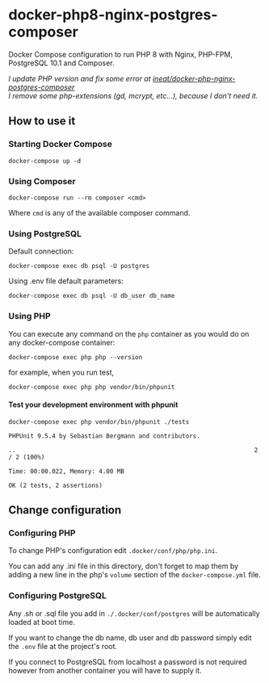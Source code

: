 # docker-php8-nginx-postgres-composer

Docker Compose configuration to run PHP 8 with Nginx, PHP-FPM, PostgreSQL 10.1 and Composer.

*I update PHP version and fix some error at [ineat/docker-php-nginx-postgres-composer](https://github.com/ineat/docker-php-nginx-postgres-composer)  
I remove some php-extensions (gd, mcrypt, etc...), because I don't need it.*

## How to use it

### Starting Docker Compose

```
docker-compose up -d
```

### Using Composer

`docker-compose run --rm composer <cmd>`

Where `cmd` is any of the available composer command.

### Using PostgreSQL

Default connection:

`docker-compose exec db psql -U postgres`

Using .env file default parameters:

`docker-compose exec db psql -U db_user db_name`

### Using PHP

You can execute any command on the `php` container as you would do on any docker-compose container:

`docker-compose exec php php --version`

for example, when you run test,

`docker-compose exec php php vendor/bin/phpunit`

#### Test your development environment with phpunit

`docker-compose exec php vendor/bin/phpunit ./tests`

```
PHPUnit 9.5.4 by Sebastian Bergmann and contributors.

..                                                                  2 / 2 (100%)

Time: 00:00.022, Memory: 4.00 MB

OK (2 tests, 2 assertions)
```

## Change configuration

### Configuring PHP

To change PHP's configuration edit `.docker/conf/php/php.ini`.

You can add any .ini file in this directory, don't forget to map them by adding a new line in the php's `volume` section of the `docker-compose.yml` file.

### Configuring PostgreSQL

Any .sh or .sql file you add in `./.docker/conf/postgres` will be automatically loaded at boot time.

If you want to change the db name, db user and db password simply edit the `.env` file at the project's root.

If you connect to PostgreSQL from localhost a password is not required however from another container you will have to supply it.


